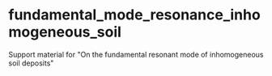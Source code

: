 # fundamental_mode_resonance_inhomogeneous_soil
Support material for "On the fundamental resonant mode of inhomogeneous soil deposits"
